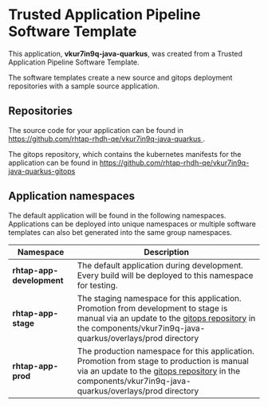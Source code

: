# Trusted Application Pipeline Software Template

This application, **vkur7in9q-java-quarkus**, was created from a Trusted Application Pipeline Software Template.

The software templates create a new source and gitops deployment repositories with a sample source application. 

## Repositories

The source code for your application can be found in [https://github.com/rhtap-rhdh-qe/vkur7in9q-java-quarkus ](https://github.com/rhtap-rhdh-qe/vkur7in9q-java-quarkus ).
 
The gitops repository, which contains the kubernetes manifests for the application can be found in 
[https://github.com/rhtap-rhdh-qe/vkur7in9q-java-quarkus-gitops ](https://github.com/rhtap-rhdh-qe/vkur7in9q-java-quarkus-gitops ) 

## Application namespaces 

The default application will be found in the following namespaces. Applications can be deployed into unique namespaces or multiple software templates can also bet generated into the same group namespaces.  

|  Namespace   |  Description   |  
| -------- | -------- |   
| **rhtap-app-development** | The default application during development. Every build will be deployed to this namespace for testing. | 
| **rhtap-app-stage** | The staging namespace for this application. Promotion from development to stage is manual via an update to the [gitops repository](https://github.com/rhtap-rhdh-qe/vkur7in9q-java-quarkus-gitops ) in the components/vkur7in9q-java-quarkus/overlays/prod directory |  
| **rhtap-app-prod** | The production namespace for this application. Promotion from stage to production is manual via an update to the [gitops repository](https://github.com/rhtap-rhdh-qe/vkur7in9q-java-quarkus-gitops ) in the components/vkur7in9q-java-quarkus/overlays/prod directory | 
